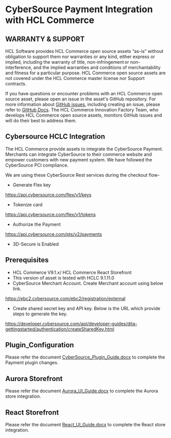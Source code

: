 # CyberSource Payment Integration with HCL Commerce

## WARRANTY & SUPPORT 
HCL Software provides HCL Commerce open source assets “as-is” without obligation to support them nor warranties or any kind, either express or implied, including the warranty of title, non-infringement or non-interference, and the implied warranties and conditions of merchantability and fitness for a particular purpose. HCL Commerce open source assets are not covered under the HCL Commerce master license nor Support contracts.

If you have questions or encounter problems with an HCL Commerce open source asset, please open an issue in the asset's GitHub repository. For more information about [GitHub issues](https://docs.github.com/en/issues), including creating an issue, please refer to [GitHub Docs](https://docs.github.com/en). The HCL Commerce Innovation Factory Team, who develops HCL Commerce open source assets, monitors GitHub issues and will do their best to address them. 

## Cybersource HCLC Integration
The HCL Commerce provide assets to integrate the CyberSource Payment. Merchants can integrate CyberSource to their commerce website and empower customers with new payment system. We have followed the CyberSource PCI compliance.

We are using these CyberSource Rest services during the checkout flow-
* Generate Flex key 

https://api.cybersource.com/flex/v1/keys

* Tokenize card 

https://api.cybersource.com/flex/v1/tokens

* Authorize the Payment 

https://api.cybersource.com/pts/v2/payments

* 3D-Secure is Enabled

## Prerequisites
*	HCL Commerce V9.1.x/ HCL Commerce React Storefront
* This version of asset is tested with HCLC 9.1.11.0
*	CyberSource Merchant Account. Create Merchant account using below link.

https://ebc2.cybersource.com/ebc2/registration/external
*	Create shared secret key and API key. Below is the URL which provide steps to generate the key.

https://developer.cybersource.com/api/developer-guides/dita-gettingstarted/authentication/createSharedKey.html

## Plugin_Configuration
Please refer the document [CyberSource_Plugin_Guide.docx](https://github.com/HCL-Commerce-Asset-Repository-Bullpen/CyberSource-Payment-Integration/blob/main/Plugin_Configuration/CyberSource_Integration_Developer_Guide.docx) to complete the Payment plugin changes.

## Aurora Storefront
Please refer the document [Aurora_UI_Guide.docx](https://github.com/HCL-Commerce-Asset-Repository-Bullpen/CyberSource-Payment-Integration/blob/main/Aurora_UI/CyberSource_Aurora_Store_Developer_guide.docx) to complete the Aurora store integration.

## React Storefront
Please refer the document [React_UI_Guide.docx](https://github.com/HCL-Commerce-Asset-Repository-Bullpen/CyberSource-Payment-Integration/blob/main/UI-react/Cybersource-React-UI-implementation-guide.docx) to complete the React store integration.
